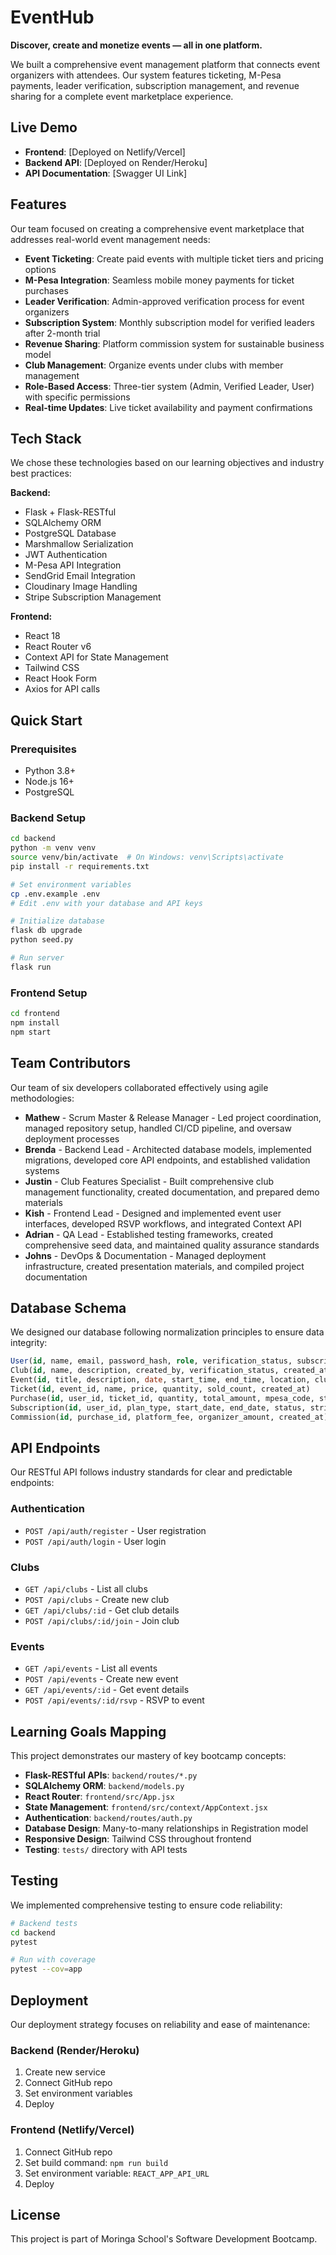 # EventHub

**Discover, create and monetize events — all in one platform.**

We built a comprehensive event management platform that connects event organizers with attendees. Our system features ticketing, M-Pesa payments, leader verification, subscription management, and revenue sharing for a complete event marketplace experience.

## Live Demo

- **Frontend**: [Deployed on Netlify/Vercel]
- **Backend API**: [Deployed on Render/Heroku]
- **API Documentation**: [Swagger UI Link]

## Features

Our team focused on creating a comprehensive event marketplace that addresses real-world event management needs:

- **Event Ticketing**: Create paid events with multiple ticket tiers and pricing options
- **M-Pesa Integration**: Seamless mobile money payments for ticket purchases
- **Leader Verification**: Admin-approved verification process for event organizers
- **Subscription System**: Monthly subscription model for verified leaders after 2-month trial
- **Revenue Sharing**: Platform commission system for sustainable business model
- **Club Management**: Organize events under clubs with member management
- **Role-Based Access**: Three-tier system (Admin, Verified Leader, User) with specific permissions
- **Real-time Updates**: Live ticket availability and payment confirmations

## Tech Stack

We chose these technologies based on our learning objectives and industry best practices:

**Backend:**
- Flask + Flask-RESTful
- SQLAlchemy ORM
- PostgreSQL Database
- Marshmallow Serialization
- JWT Authentication
- M-Pesa API Integration
- SendGrid Email Integration
- Cloudinary Image Handling
- Stripe Subscription Management

**Frontend:**
- React 18
- React Router v6
- Context API for State Management
- Tailwind CSS
- React Hook Form
- Axios for API calls

## Quick Start

### Prerequisites
- Python 3.8+
- Node.js 16+
- PostgreSQL

### Backend Setup
```bash
cd backend
python -m venv venv
source venv/bin/activate  # On Windows: venv\Scripts\activate
pip install -r requirements.txt

# Set environment variables
cp .env.example .env
# Edit .env with your database and API keys

# Initialize database
flask db upgrade
python seed.py

# Run server
flask run
```

### Frontend Setup
```bash
cd frontend
npm install
npm start
```

## Team Contributors

Our team of six developers collaborated effectively using agile methodologies:

- **Mathew** - Scrum Master & Release Manager - Led project coordination, managed repository setup, handled CI/CD pipeline, and oversaw deployment processes
- **Brenda** - Backend Lead - Architected database models, implemented migrations, developed core API endpoints, and established validation systems
- **Justin** - Club Features Specialist - Built comprehensive club management functionality, created documentation, and prepared demo materials
- **Kish** - Frontend Lead - Designed and implemented event user interfaces, developed RSVP workflows, and integrated Context API
- **Adrian** - QA Lead - Established testing frameworks, created comprehensive seed data, and maintained quality assurance standards
- **Johns** - DevOps & Documentation - Managed deployment infrastructure, created presentation materials, and compiled project documentation

## Database Schema

We designed our database following normalization principles to ensure data integrity:

```sql
User(id, name, email, password_hash, role, verification_status, subscription_status, created_at)
Club(id, name, description, created_by, verification_status, created_at)
Event(id, title, description, date, start_time, end_time, location, club_id, created_by, is_paid, created_at)
Ticket(id, event_id, name, price, quantity, sold_count, created_at)
Purchase(id, user_id, ticket_id, quantity, total_amount, mpesa_code, status, created_at)
Subscription(id, user_id, plan_type, start_date, end_date, status, stripe_subscription_id)
Commission(id, purchase_id, platform_fee, organizer_amount, created_at)
```

## API Endpoints

Our RESTful API follows industry standards for clear and predictable endpoints:

### Authentication
- `POST /api/auth/register` - User registration
- `POST /api/auth/login` - User login

### Clubs
- `GET /api/clubs` - List all clubs
- `POST /api/clubs` - Create new club
- `GET /api/clubs/:id` - Get club details
- `POST /api/clubs/:id/join` - Join club

### Events
- `GET /api/events` - List all events
- `POST /api/events` - Create new event
- `GET /api/events/:id` - Get event details
- `POST /api/events/:id/rsvp` - RSVP to event

## Learning Goals Mapping

This project demonstrates our mastery of key bootcamp concepts:

- **Flask-RESTful APIs**: `backend/routes/*.py`
- **SQLAlchemy ORM**: `backend/models.py`
- **React Router**: `frontend/src/App.jsx`
- **State Management**: `frontend/src/context/AppContext.jsx`
- **Authentication**: `backend/routes/auth.py`
- **Database Design**: Many-to-many relationships in Registration model
- **Responsive Design**: Tailwind CSS throughout frontend
- **Testing**: `tests/` directory with API tests

## Testing

We implemented comprehensive testing to ensure code reliability:

```bash
# Backend tests
cd backend
pytest

# Run with coverage
pytest --cov=app
```

## Deployment

Our deployment strategy focuses on reliability and ease of maintenance:

### Backend (Render/Heroku)
1. Create new service
2. Connect GitHub repo
3. Set environment variables
4. Deploy

### Frontend (Netlify/Vercel)
1. Connect GitHub repo
2. Set build command: `npm run build`
3. Set environment variable: `REACT_APP_API_URL`
4. Deploy

## License

This project is part of Moringa School's Software Development Bootcamp.